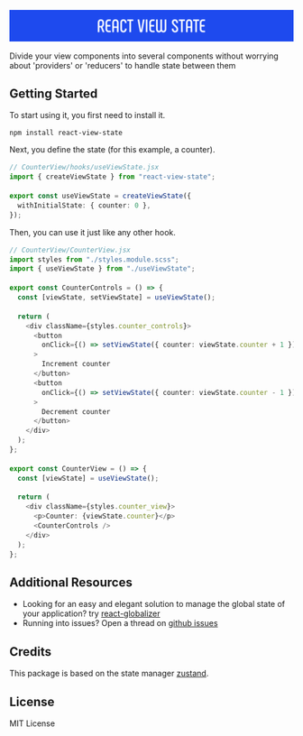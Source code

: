 ![logo](./images/logo.png)

Divide your view components into several components without worrying about 'providers' or 'reducers' to handle state between them

## Getting Started
To start using it, you first need to install it.

``` shell
npm install react-view-state
```

Next, you define the state (for this example, a counter).

``` typescript
// CounterView/hooks/useViewState.jsx
import { createViewState } from "react-view-state";

export const useViewState = createViewState({
  withInitialState: { counter: 0 },
});
```

Then, you can use it just like any other hook.

``` typescript
// CounterView/CounterView.jsx
import styles from "./styles.module.scss";
import { useViewState } from "./useViewState";

export const CounterControls = () => {
  const [viewState, setViewState] = useViewState();

  return (
    <div className={styles.counter_controls}>
      <button
        onClick={() => setViewState({ counter: viewState.counter + 1 })}
      >
        Increment counter
      </button>
      <button
        onClick={() => setViewState({ counter: viewState.counter - 1 })}
      >
        Decrement counter
      </button>
    </div>
  );
};

export const CounterView = () => {
  const [viewState] = useViewState();

  return (
    <div className={styles.counter_view}>
      <p>Counter: {viewState.counter}</p>
      <CounterControls />
    </div>
  );
};
```

## Additional Resources

- Looking for an easy and elegant solution to manage the global state of your application? try [react-globalizer](https://www.npmjs.com/package/react-globalizer)
- Running into issues? Open a thread on [github issues](https://github.com/ccencisoj/react-view-state/issues)

## Credits

This package is based on the state manager [zustand](https://www.npmjs.com/package/zustand). 


## License

MIT License
